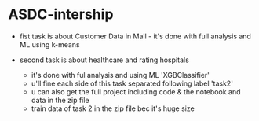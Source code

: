 # ASDC-intership

  - fist task is about Customer Data in Mall
        - it's done with full analysis and ML using k-means
    
  - second task is about healthcare and rating hospitals
      - it's done with ful analysis and using ML 'XGBClassifier'
      - u'll fine each side of this task separated following label 'task2'
      - u can also get the full project including code & the notebook and data in the zip file  
      - train data of task 2 in the zip file bec it's huge size 
  
